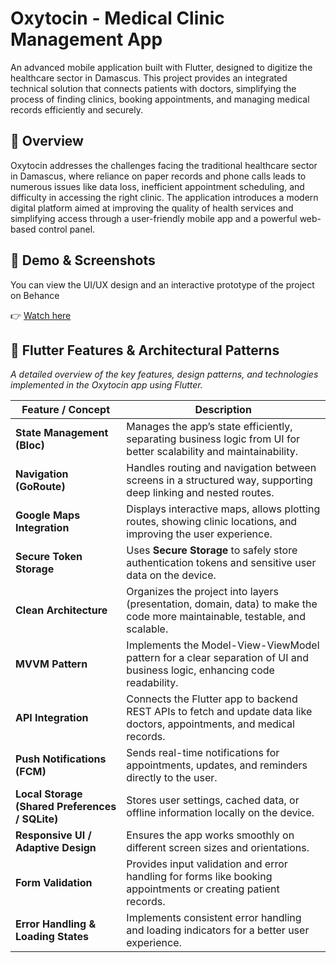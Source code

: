 # Oxytocin - Medical Clinic Management App

An advanced mobile application built with Flutter, designed to digitize the healthcare sector in Damascus. This project provides an integrated technical solution that connects patients with doctors, simplifying the process of finding clinics, booking appointments, and managing medical records efficiently and securely.

## 🌟 Overview

Oxytocin addresses the challenges facing the traditional healthcare sector in Damascus, where reliance on paper records and phone calls leads to numerous issues like data loss, inefficient appointment scheduling, and difficulty in accessing the right clinic. The application introduces a modern digital platform aimed at improving the quality of health services and simplifying access through a user-friendly mobile app and a powerful web-based control panel.

## 🎥 Demo & Screenshots

You can view the UI/UX design and an interactive prototype of the project on Behance

👉 [Watch here](https://www.behance.net/gallery/234136599/Medical-Appointment-Booking-App-Mobile-UIUX-Design)

## 🚀 Flutter Features & Architectural Patterns

*A detailed overview of the key features, design patterns, and technologies implemented in the Oxytocin app using Flutter.*


| Feature / Concept | Description |
| --- | --- |
| **State Management (Bloc)** | Manages the app’s state efficiently, separating business logic from UI for better scalability and maintainability. |
| **Navigation (GoRoute)** | Handles routing and navigation between screens in a structured way, supporting deep linking and nested routes. |
| **Google Maps Integration** | Displays interactive maps, allows plotting routes, showing clinic locations, and improving the user experience. |
| **Secure Token Storage** | Uses **Secure Storage** to safely store authentication tokens and sensitive user data on the device. |
| **Clean Architecture** | Organizes the project into layers (presentation, domain, data) to make the code more maintainable, testable, and scalable. |
| **MVVM Pattern** | Implements the Model-View-ViewModel pattern for a clear separation of UI and business logic, enhancing code readability. |
| **API Integration** | Connects the Flutter app to backend REST APIs to fetch and update data like doctors, appointments, and medical records. |
| **Push Notifications (FCM)** | Sends real-time notifications for appointments, updates, and reminders directly to the user. |
| **Local Storage (Shared Preferences / SQLite)** | Stores user settings, cached data, or offline information locally on the device. |
| **Responsive UI / Adaptive Design** | Ensures the app works smoothly on different screen sizes and orientations. |
| **Form Validation** | Provides input validation and error handling for forms like booking appointments or creating patient records. |
| **Error Handling & Loading States** | Implements consistent error handling and loading indicators for a better user experience. |

